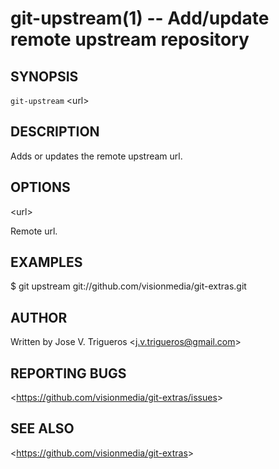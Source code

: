 git-upstream(1) -- Add/update remote upstream repository
================================

## SYNOPSIS

`git-upstream` &lt;url&gt;

## DESCRIPTION

  Adds or updates the remote upstream url.

## OPTIONS

  &lt;url&gt;

  Remote url.

## EXAMPLES
   
  $ git upstream git://github.com/visionmedia/git-extras.git

## AUTHOR

Written by Jose V. Trigueros &lt;<j.v.trigueros@gmail.com>&gt;

## REPORTING BUGS

&lt;<https://github.com/visionmedia/git-extras/issues>&gt;

## SEE ALSO

&lt;<https://github.com/visionmedia/git-extras>&gt;
